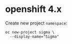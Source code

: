 # openshift 4.x


Create new project `namespace`:
```
oc new-project sigma \
  --display-name="Sigma"
```
